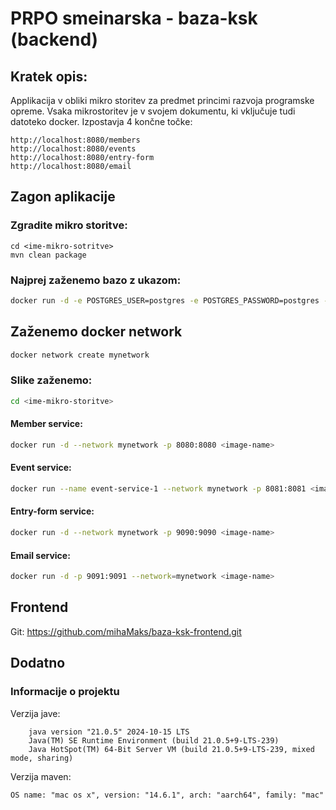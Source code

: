 # PRPO smeinarska - baza-ksk (backend)
## Kratek opis:
Applikacija v obliki mikro storitev za predmet princimi razvoja programske opreme.
Vsaka mikrostoritev je v svojem dokumentu, ki vključuje tudi datoteko docker.
Izpostavja 4 končne točke:

    http://localhost:8080/members  
    http://localhost:8080/events  
    http://localhost:8080/entry-form  
    http://localhost:8080/email


## Zagon aplikacije

### Zgradite mikro storitve:

```
cd <ime-mikro-sotritve>
mvn clean package
```


### Najprej zaženemo bazo z ukazom:

```bash
docker run -d -e POSTGRES_USER=postgres -e POSTGRES_PASSWORD=postgres -e POSTGRES_DB=ksk-baza -p 5432:5432 postgres:13

```

## Zaženemo docker network
```bash
docker network create mynetwork
```
### Slike zaženemo:
```bash
cd <ime-mikro-storitve>
```

#### Member service:
```bash
docker run -d --network mynetwork -p 8080:8080 <image-name>
```
#### Event service:
```bash
docker run --name event-service-1 --network mynetwork -p 8081:8081 <image-name>
```

#### Entry-form service:
```bash
docker run -d --network mynetwork -p 9090:9090 <image-name>
```

#### Email service:
```bash
docker run -d -p 9091:9091 --network=mynetwork <image-name>
```

## Frontend 
Git: https://github.com/mihaMaks/baza-ksk-frontend.git

## Dodatno
### Informacije o projektu

Verzija jave:

        java version "21.0.5" 2024-10-15 LTS
        Java(TM) SE Runtime Environment (build 21.0.5+9-LTS-239)
        Java HotSpot(TM) 64-Bit Server VM (build 21.0.5+9-LTS-239, mixed mode, sharing)

Verzija maven:
    
    OS name: "mac os x", version: "14.6.1", arch: "aarch64", family: "mac"






